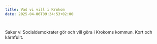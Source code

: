 ```yaml
---
title: Vad vi vill i Krokom
date: 2025-04-06T09:34:53+02:00

---
```



Saker vi Socialdemokrater gör och vill göra i Krokoms kommun. Kort och kärnfullt.
